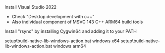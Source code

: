 
Install Visual Studio 2022
 - Check "Desktop development with c++"
 - Also individual component of MSVC 143 C++ ARM64 build tools

Install "rsync" by installing Cygwin64 and adding it to your PATH

setup\build-native-lib-windows-action.bat windows x64
setup\build-native-lib-windows-action.bat windows arm64